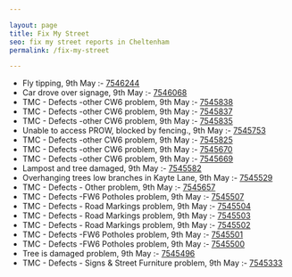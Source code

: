 ```yaml
---

layout: page
title: Fix My Street
seo: fix my street reports in Cheltenham
permalink: /fix-my-street

---
```


<!-- fix_marker starts -->

- Fly tipping, 9th May :- [7546244](https://www.fixmystreet.com/report/7546244)
- Car drove over signage, 9th May :- [7546068](https://www.fixmystreet.com/report/7546068)
- TMC - Defects -other CW6 problem, 9th May :- [7545838](https://www.fixmystreet.com/report/7545838)
- TMC - Defects -other CW6 problem, 9th May :- [7545837](https://www.fixmystreet.com/report/7545837)
- TMC - Defects -other CW6 problem, 9th May :- [7545835](https://www.fixmystreet.com/report/7545835)
- Unable to access PROW, blocked by fencing., 9th May :- [7545753](https://www.fixmystreet.com/report/7545753)
- TMC - Defects -other CW6 problem, 9th May :- [7545825](https://www.fixmystreet.com/report/7545825)
- TMC - Defects -other CW6 problem, 9th May :- [7545670](https://www.fixmystreet.com/report/7545670)
- TMC - Defects -other CW6 problem, 9th May :- [7545669](https://www.fixmystreet.com/report/7545669)
- Lampost and tree damaged, 9th May :- [7545582](https://www.fixmystreet.com/report/7545582)
- Overhanging trees low branches in Kayte Lane, 9th May :- [7545529](https://www.fixmystreet.com/report/7545529)
- TMC - Defects - Other problem, 9th May :- [7545657](https://www.fixmystreet.com/report/7545657)
- TMC - Defects -FW6 Potholes problem, 9th May :- [7545507](https://www.fixmystreet.com/report/7545507)
- TMC - Defects - Road Markings problem, 9th May :- [7545504](https://www.fixmystreet.com/report/7545504)
- TMC - Defects - Road Markings problem, 9th May :- [7545503](https://www.fixmystreet.com/report/7545503)
- TMC - Defects - Road Markings problem, 9th May :- [7545502](https://www.fixmystreet.com/report/7545502)
- TMC - Defects -FW6 Potholes problem, 9th May :- [7545501](https://www.fixmystreet.com/report/7545501)
- TMC - Defects -FW6 Potholes problem, 9th May :- [7545500](https://www.fixmystreet.com/report/7545500)
- Tree is damaged problem, 9th May :- [7545496](https://www.fixmystreet.com/report/7545496)
- TMC - Defects - Signs & Street Furniture problem, 9th May :- [7545333](https://www.fixmystreet.com/report/7545333)

<!-- fix_marker ends -->
